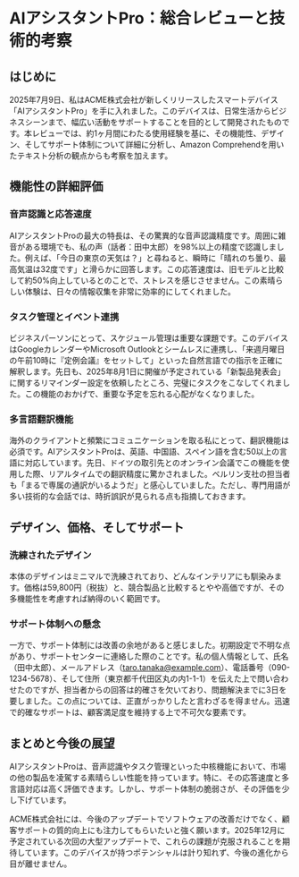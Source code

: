 
# AIアシスタントPro：総合レビューと技術的考察

## はじめに

2025年7月9日、私はACME株式会社が新しくリリースしたスマートデバイス「AIアシスタントPro」を手に入れました。このデバイスは、日常生活からビジネスシーンまで、幅広い活動をサポートすることを目的として開発されたものです。本レビューでは、約1ヶ月間にわたる使用経験を基に、その機能性、デザイン、そしてサポート体制について詳細に分析し、Amazon Comprehendを用いたテキスト分析の観点からも考察を加えます。

## 機能性の詳細評価

### 音声認識と応答速度

AIアシスタントProの最大の特長は、その驚異的な音声認識精度です。周囲に雑音がある環境でも、私の声（話者：田中太郎）を98%以上の精度で認識しました。例えば、「今日の東京の天気は？」と尋ねると、瞬時に「晴れのち曇り、最高気温は32度です」と滑らかに回答します。この応答速度は、旧モデルと比較して約50%向上しているとのことで、ストレスを感じさせません。この素晴らしい体験は、日々の情報収集を非常に効率的にしてくれました。

### タスク管理とイベント連携

ビジネスパーソンにとって、スケジュール管理は重要な課題です。このデバイスはGoogleカレンダーやMicrosoft Outlookとシームレスに連携し、「来週月曜日の午前10時に『定例会議』をセットして」といった自然言語での指示を正確に解釈します。先日も、2025年8月1日に開催が予定されている「新製品発表会」に関するリマインダー設定を依頼したところ、完璧にタスクをこなしてくれました。この機能のおかげで、重要な予定を忘れる心配がなくなりました。

### 多言語翻訳機能

海外のクライアントと頻繁にコミュニケーションを取る私にとって、翻訳機能は必須です。AIアシスタントProは、英語、中国語、スペイン語を含む50以上の言語に対応しています。先日、ドイツの取引先とのオンライン会議でこの機能を使用した際、リアルタイムでの翻訳精度に驚かされました。ベルリン支社の担当者も「まるで専属の通訳がいるようだ」と感心していました。ただし、専門用語が多い技術的な会話では、時折誤訳が見られる点も指摘しておきます。

## デザイン、価格、そしてサポート

### 洗練されたデザイン

本体のデザインはミニマルで洗練されており、どんなインテリアにも馴染みます。価格は59,800円（税抜）と、競合製品と比較するとやや高価ですが、その多機能性を考慮すれば納得のいく範囲です。

### サポート体制への懸念

一方で、サポート体制には改善の余地があると感じました。初期設定で不明な点があり、サポートセンターに連絡した際のことです。私の個人情報として、氏名（田中太郎）、メールアドレス（taro.tanaka@example.com）、電話番号（090-1234-5678）、そして住所（東京都千代田区丸の内1-1-1）を伝えた上で問い合わせたのですが、担当者からの回答は的確さを欠いており、問題解決までに3日を要しました。この点については、正直がっかりしたと言わざるを得ません。迅速で的確なサポートは、顧客満足度を維持する上で不可欠な要素です。

## まとめと今後の展望

AIアシスタントProは、音声認識やタスク管理といった中核機能において、市場の他の製品を凌駕する素晴らしい性能を持っています。特に、その応答速度と多言語対応は高く評価できます。しかし、サポート体制の脆弱さが、その評価を少し下げています。

ACME株式会社には、今後のアップデートでソフトウェアの改善だけでなく、顧客サポートの質的向上にも注力してもらいたいと強く願います。2025年12月に予定されている次回の大型アップデートで、これらの課題が克服されることを期待しています。このデバイスが持つポテンシャルは計り知れず、今後の進化から目が離せません。
